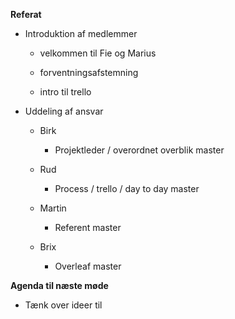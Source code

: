 **Referat**

- Introduktion af medlemmer
  
  - velkommen til Fie og Marius
  
  - forventningsafstemning
  
  - intro til trello 

- Uddeling af ansvar
  
  - Birk
    
    - Projektleder / overordnet overblik master
  
  - Rud
    
    - Process / trello / day to day master
  
  - Martin
    
    - Referent  master
  
  - Brix
    
    - Overleaf master

**Agenda til næste møde**

- Tænk over ideer til 
